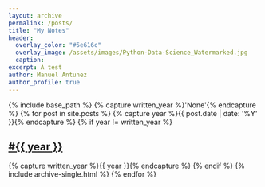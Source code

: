 ```yaml
---
layout: archive
permalink: /posts/
title: "My Notes"
header:
  overlay_color: "#5e616c"
  overlay_image: /assets/images/Python-Data-Science_Watermarked.jpg
  caption:
excerpt: A test
author: Manuel Antunez
author_profile: true
---
```


{% include base_path %}
{% capture written_year %}'None'{% endcapture %}
{% for post in site.posts %}
  {% capture year %}{{ post.date | date: '%Y' }}{% endcapture %}
  {% if year != written_year %}
    <h2 id="{{ year | slugify }}" class="archive__subtitle"><a href="#{{ year | slugify }}">#{{ year }}</a></h2>
    {% capture written_year %}{{ year }}{% endcapture %}
  {% endif %}
  {% include archive-single.html %}
{% endfor %}